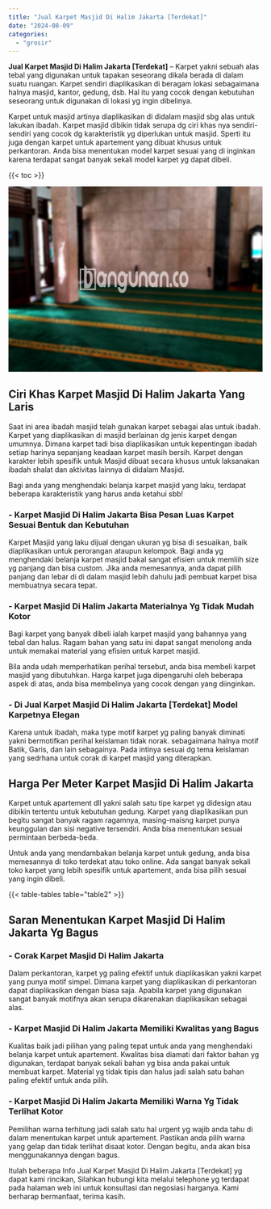 ```yaml
---
title: "Jual Karpet Masjid Di Halim Jakarta [Terdekat]"
date: "2024-08-09"
categories: 
  - "grosir"
---
```


**Jual Karpet Masjid Di Halim Jakarta \[Terdekat\]** – Karpet yakni sebuah alas tebal yang digunakan untuk tapakan seseorang dikala berada di dalam suatu ruangan. Karpet sendiri diaplikasikan di beragam lokasi sebagaimana halnya masjid, kantor, gedung, dsb. Hal itu yang cocok dengan kebutuhan seseorang untuk digunakan di lokasi yg ingin dibelinya.

Karpet untuk masjid artinya diaplikasikan di didalam masjid sbg alas untuk lakukan ibadah. Karpet masjid dibikin tidak serupa dg ciri khas nya sendiri-sendiri yang cocok dg karakteristik yg diperlukan untuk masjid. Sperti itu juga dengan karpet untuk apartement yang dibuat khusus untuk perkantoran. Anda bisa menentukan model karpet sesuai yang di inginkan karena terdapat sangat banyak sekali model karpet yg dapat dibeli.

{{< toc >}}

![Jual Karpet Masjid Di Halim Jakarta [Terdekat]](/images/grosir-karpet-murah-14.png)

## Ciri Khas Karpet Masjid Di Halim Jakarta Yang Laris

Saat ini area ibadah masjid telah gunakan karpet sebagai alas untuk ibadah. Karpet yang diaplikasikan di masjid berlainan dg jenis karpet dengan umumnya. Dimana karpet tadi bisa diaplikasikan untuk kepentingan ibadah setiap harinya sepanjang keadaan karpet masih bersih. Karpet dengan karakter lebih spesifik untuk Masjid dibuat secara khusus untuk laksanakan ibadah shalat dan aktivitas lainnya di didalam Masjid.

Bagi anda yang menghendaki belanja karpet masjid yang laku, terdapat beberapa karakteristik yang harus anda ketahui sbb!

### \- Karpet Masjid Di Halim Jakarta Bisa Pesan Luas Karpet Sesuai Bentuk dan Kebutuhan

Karpet Masjid yang laku dijual dengan ukuran yg bisa di sesuaikan, baik diaplikasikan untuk perorangan ataupun kelompok. Bagi anda yg menghendaki belanja karpet masjid bakal sangat efisien untuk memliih size yg panjang dan bisa custom. Jika anda memesannya, anda dapat pilih panjang dan lebar di di dalam masjid lebih dahulu jadi pembuat karpet bisa membuatnya secara tepat.

### \- Karpet Masjid Di Halim Jakarta Materialnya Yg Tidak Mudah Kotor

Bagi karpet yang banyak dibeli ialah karpet masjid yang bahannya yang tebal dan halus. Ragam bahan yang satu ini dapat sangat menolong anda untuk memakai material yang efisien untuk karpet masjid.

Bila anda udah memperhatikan perihal tersebut, anda bisa membeli karpet masjid yang dibutuhkan. Harga karpet juga dipengaruhi oleh beberapa aspek di atas, anda bisa membelinya yang cocok dengan yang diinginkan.

### \- Di Jual Karpet Masjid Di Halim Jakarta \[Terdekat\] Model Karpetnya Elegan

Karena untuk ibadah, maka type motif karpet yg paling banyak diminati yakni bermotifkan perihal keislaman tidak norak. sebagaimana halnya motif Batik, Garis, dan lain sebagainya. Pada intinya sesuai dg tema keislaman yang sedrhana untuk corak di karpet masjid yang diterapkan.

## Harga Per Meter Karpet Masjid Di Halim Jakarta

Karpet untuk apartement dll yakni salah satu tipe karpet yg didesign atau dibikin tertentu untuk kebutuhan gedung. Karpet yang diaplikasikan pun begitu sangat banyak ragam ragamnya, masing-maisng karpet punya keunggulan dan sisi negative tersendiri. Anda bisa menentukan sesuai permintaan berbeda-beda.

Untuk anda yang mendambakan belanja karpet untuk gedung, anda bisa memesannya di toko terdekat atau toko online. Ada sangat banyak sekali toko karpet yang lebih spesifik untuk apartement, anda bisa pilih sesuai yang ingin dibeli.

{{< table-tables table="table2" >}}

## Saran Menentukan Karpet Masjid Di Halim Jakarta Yg Bagus

### \- Corak Karpet Masjid Di Halim Jakarta

Dalam perkantoran, karpet yg paling efektif untuk diaplikasikan yakni karpet yang punya motif simpel. Dimana karpet yang diaplikasikan di perkantoran dapat diaplikasikan dengan biasa saja. Apabila karpet yang digunakan sangat banyak motifnya akan serupa dikarenakan diaplikasikan sebagai alas.

### \- Karpet Masjid Di Halim Jakarta Memiliki Kwalitas yang Bagus

Kualitas baik jadi pilihan yang paling tepat untuk anda yang menghendaki belanja karpet untuk apartement. Kwalitas bisa diamati dari faktor bahan yg digunakan, terdapat banyak sekali bahan yg bisa anda pakai untuk membuat karpet. Material yg tidak tipis dan halus jadi salah satu bahan paling efektif untuk anda pilih.

### \- Karpet Masjid Di Halim Jakarta Memiliki Warna Yg Tidak Terlihat Kotor

Pemilihan warna terhitung jadi salah satu hal urgent yg wajib anda tahu di dalam menentukan karpet untuk apartement. Pastikan anda pilih warna yang gelap dan tidak terlihat disaat kotor. Dengan begitu, anda akan bisa menggunakannya dengan bagus.

Itulah beberapa Info Jual Karpet Masjid Di Halim Jakarta \[Terdekat\] yg dapat kami rincikan, Silahkan hubungi kita melalui telephone yg terdapat pada halaman web ini untuk konsultasi dan negosiasi harganya. Kami berharap bermanfaat, terima kasih.
